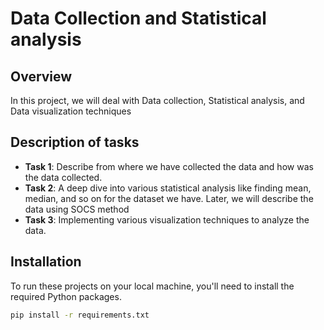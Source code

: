 # Data Collection and Statistical analysis

## Overview

In this project, we will deal with Data collection, Statistical analysis, and Data visualization techniques

## Description of tasks

- **Task 1**: Describe from where we have collected the data and how was the data collected.
- **Task 2**: A deep dive into various statistical analysis like finding mean, median, and so on for the dataset we have. Later, we will describe the data using SOCS method
- **Task 3**: Implementing various visualization techniques to analyze the data.

## Installation

To run these projects on your local machine, you'll need to install the required Python packages.

```bash
pip install -r requirements.txt
